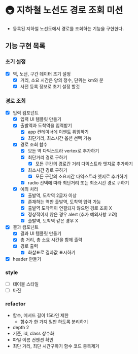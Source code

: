 # 🚇 지하철 노선도 경로 조회 미션
- 등록된 지하철 노선도에서 경로를 조회하는 기능을 구현한다.

## 기능 구현 목록

### 초기 설정
- [X] 역, 노선, 구간 데이터 초기 설정
  - [X] 거리, 소요 시간은 양의 정수, 단위는 km와 분
  - [X] 사전 등록 정보로 초기 설정 할것

### 경로 조회
- [X] 입력 컴포넌트
  - [X] 입력 UI 템플릿 만들기
  - [X] 출발역과 도착역을 입력받기
    - [X] app 컨테이너에 이벤트 위임하기
    - [X] 최단거리, 최소시간 옵션 선택 가능
  - [X] 경로 조회 함수 
    - [X] 모든 역 다익스트라 vertex로 추가하기
    - [X] 최단거리 경로 구하기
      - [X] 모든 구간의 경로간 거리 다익스트라 엣지로 추가하기
    - [X] 최소시간 경로 구하기
      - [X] 모든 구간의 소요시간 다익스트라 엣지로 추가하기
    - [X] radio 선택에 따라 최단거리 또는 최소시간 경로 구하기 
  - [X] 예외 처리
    - [X] 출발역, 도착역 2글자 이상
    - [X] 존재하는 역만 출발역, 도착역 입력 가능
    - [X] 출발역 도착역이 연결되지 않으면 경로 조회 X
    - [X] 정상적이지 않은 경우 alert (추가 예외사항 고려)
    - [X] 출발역, 도착역 같은 경우 X

- [X] 결과 컴포넌트
  - [X] 결과 UI 템플릿 만들기
  - [X] 총 거리, 총 소요 시간을 함께 출력
  - [X] 경로 출력
    - [X] 화살표로 결과값 표시하기

- [X] header 만들기

### style
- [ ] 테이블 스타일
- [ ] 마진

### refactor
- 함수, 메서드 길이 15라인 제한
  - 함수가 한 가지 일만 하도록 분리하기
- depth 2
- 기준, id, class 상수화
- 파일 이름 컨벤션 확인
- 최단 거리, 최단 시간구하기 함수 코드 중복제거